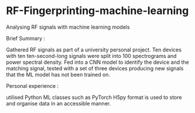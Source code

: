 # RF-Fingerprinting-machine-learning
Analysing RF signals with machine learning models 



Brief Summary :

Gathered RF signals as part of a university personal project.
Ten devices with ten ten-second-long signals were split into 100 spectrograms and power spectral density.
Fed into a CNN model to  identify the device and the matching signal,
tested with a set of three devices producing new signals that the ML model has not been trained on. 


Personal experience :

utilised Python ML classes such as PyTorch
H5py format is used to store and organise data in an accessible manner. 


